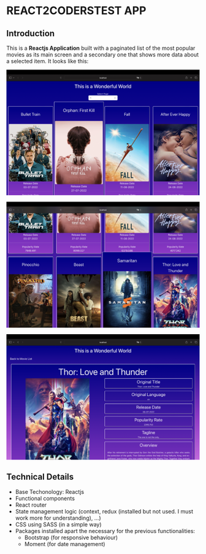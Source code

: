 # REACT2CODERSTEST APP
## Introduction

This is a **Reactjs Application** built with a paginated list of the most popular movies as its main screen and a secondary one that shows more data about a selected item. It looks like this:

![Movie List](public/movie_list_1.png)

![Movie List](public/movie_list_2.png)

![Movie Detail](public/movie_detail.png)

## Technical Details

- Base Techonology: Reactjs
- Functional components
- React router
- State management logic (context, redux (installed but not used. I must work more for understanding), ...)
- CSS using SASS (in a simple way)
- Packages installed apart the necessary for the previous functionalities:
	- Bootstrap (for responsive behaviour)
	- Moment (for date management)
